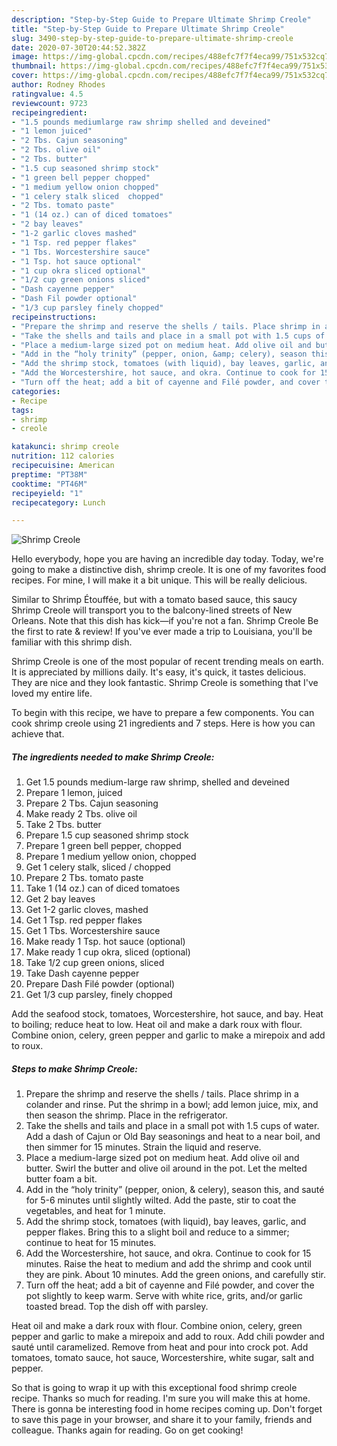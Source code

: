 ```yaml
---
description: "Step-by-Step Guide to Prepare Ultimate Shrimp Creole"
title: "Step-by-Step Guide to Prepare Ultimate Shrimp Creole"
slug: 3490-step-by-step-guide-to-prepare-ultimate-shrimp-creole
date: 2020-07-30T20:44:52.382Z
image: https://img-global.cpcdn.com/recipes/488efc7f7f4eca99/751x532cq70/shrimp-creole-recipe-main-photo.jpg
thumbnail: https://img-global.cpcdn.com/recipes/488efc7f7f4eca99/751x532cq70/shrimp-creole-recipe-main-photo.jpg
cover: https://img-global.cpcdn.com/recipes/488efc7f7f4eca99/751x532cq70/shrimp-creole-recipe-main-photo.jpg
author: Rodney Rhodes
ratingvalue: 4.5
reviewcount: 9723
recipeingredient:
- "1.5 pounds mediumlarge raw shrimp shelled and deveined"
- "1 lemon juiced"
- "2 Tbs. Cajun seasoning"
- "2 Tbs. olive oil"
- "2 Tbs. butter"
- "1.5 cup seasoned shrimp stock"
- "1 green bell pepper chopped"
- "1 medium yellow onion chopped"
- "1 celery stalk sliced  chopped"
- "2 Tbs. tomato paste"
- "1 (14 oz.) can of diced tomatoes"
- "2 bay leaves"
- "1-2 garlic cloves mashed"
- "1 Tsp. red pepper flakes"
- "1 Tbs. Worcestershire sauce"
- "1 Tsp. hot sauce optional"
- "1 cup okra sliced optional"
- "1/2 cup green onions sliced"
- "Dash cayenne pepper"
- "Dash Fil powder optional"
- "1/3 cup parsley finely chopped"
recipeinstructions:
- "Prepare the shrimp and reserve the shells / tails. Place shrimp in a colander and rinse. Put the shrimp in a bowl; add lemon juice, mix, and then season the shrimp. Place in the refrigerator."
- "Take the shells and tails and place in a small pot with 1.5 cups of water. Add a dash of Cajun or Old Bay seasonings and heat to a near boil, and then simmer for 15 minutes. Strain the liquid and reserve."
- "Place a medium-large sized pot on medium heat. Add olive oil and butter. Swirl the butter and olive oil around in the pot. Let the melted butter foam a bit."
- "Add in the “holy trinity” (pepper, onion, &amp; celery), season this, and sauté for 5-6 minutes until slightly wilted. Add the paste, stir to coat the vegetables, and heat for 1 minute."
- "Add the shrimp stock, tomatoes (with liquid), bay leaves, garlic, and pepper flakes. Bring this to a slight boil and reduce to a simmer; continue to heat for 15 minutes."
- "Add the Worcestershire, hot sauce, and okra. Continue to cook for 15 minutes. Raise the heat to medium and add the shrimp and cook until they are pink. About 10 minutes. Add the green onions, and carefully stir."
- "Turn off the heat; add a bit of cayenne and Filé powder, and cover the pot slightly to keep warm. Serve with white rice, grits, and/or garlic toasted bread. Top the dish off with parsley."
categories:
- Recipe
tags:
- shrimp
- creole

katakunci: shrimp creole 
nutrition: 112 calories
recipecuisine: American
preptime: "PT38M"
cooktime: "PT46M"
recipeyield: "1"
recipecategory: Lunch

---
```



![Shrimp Creole](https://img-global.cpcdn.com/recipes/488efc7f7f4eca99/751x532cq70/shrimp-creole-recipe-main-photo.jpg)

Hello everybody, hope you are having an incredible day today. Today, we're going to make a distinctive dish, shrimp creole. It is one of my favorites food recipes. For mine, I will make it a bit unique. This will be really delicious.

Similar to Shrimp Étouffée, but with a tomato based sauce, this saucy Shrimp Creole will transport you to the balcony-lined streets of New Orleans. Note that this dish has kick—if you&#39;re not a fan. Shrimp Creole Be the first to rate &amp; review! If you&#39;ve ever made a trip to Louisiana, you&#39;ll be familiar with this shrimp dish.

Shrimp Creole is one of the most popular of recent trending meals on earth. It is appreciated by millions daily. It's easy, it's quick, it tastes delicious. They are nice and they look fantastic. Shrimp Creole is something that I've loved my entire life.


To begin with this recipe, we have to prepare a few components. You can cook shrimp creole using 21 ingredients and 7 steps. Here is how you can achieve that.

<!--inarticleads1-->

##### The ingredients needed to make Shrimp Creole:

1. Get 1.5 pounds medium-large raw shrimp, shelled and deveined
1. Prepare 1 lemon, juiced
1. Prepare 2 Tbs. Cajun seasoning
1. Make ready 2 Tbs. olive oil
1. Take 2 Tbs. butter
1. Prepare 1.5 cup seasoned shrimp stock
1. Prepare 1 green bell pepper, chopped
1. Prepare 1 medium yellow onion, chopped
1. Get 1 celery stalk, sliced / chopped
1. Prepare 2 Tbs. tomato paste
1. Take 1 (14 oz.) can of diced tomatoes
1. Get 2 bay leaves
1. Get 1-2 garlic cloves, mashed
1. Get 1 Tsp. red pepper flakes
1. Get 1 Tbs. Worcestershire sauce
1. Make ready 1 Tsp. hot sauce (optional)
1. Make ready 1 cup okra, sliced (optional)
1. Take 1/2 cup green onions, sliced
1. Take Dash cayenne pepper
1. Prepare Dash Filé powder (optional)
1. Get 1/3 cup parsley, finely chopped


Add the seafood stock, tomatoes, Worcestershire, hot sauce, and bay. Heat to boiling; reduce heat to low. Heat oil and make a dark roux with flour. Combine onion, celery, green pepper and garlic to make a mirepoix and add to roux. 

<!--inarticleads2-->

##### Steps to make Shrimp Creole:

1. Prepare the shrimp and reserve the shells / tails. Place shrimp in a colander and rinse. Put the shrimp in a bowl; add lemon juice, mix, and then season the shrimp. Place in the refrigerator.
1. Take the shells and tails and place in a small pot with 1.5 cups of water. Add a dash of Cajun or Old Bay seasonings and heat to a near boil, and then simmer for 15 minutes. Strain the liquid and reserve.
1. Place a medium-large sized pot on medium heat. Add olive oil and butter. Swirl the butter and olive oil around in the pot. Let the melted butter foam a bit.
1. Add in the “holy trinity” (pepper, onion, &amp; celery), season this, and sauté for 5-6 minutes until slightly wilted. Add the paste, stir to coat the vegetables, and heat for 1 minute.
1. Add the shrimp stock, tomatoes (with liquid), bay leaves, garlic, and pepper flakes. Bring this to a slight boil and reduce to a simmer; continue to heat for 15 minutes.
1. Add the Worcestershire, hot sauce, and okra. Continue to cook for 15 minutes. Raise the heat to medium and add the shrimp and cook until they are pink. About 10 minutes. Add the green onions, and carefully stir.
1. Turn off the heat; add a bit of cayenne and Filé powder, and cover the pot slightly to keep warm. Serve with white rice, grits, and/or garlic toasted bread. Top the dish off with parsley.


Heat oil and make a dark roux with flour. Combine onion, celery, green pepper and garlic to make a mirepoix and add to roux. Add chili powder and sauté until caramelized. Remove from heat and pour into crock pot. Add tomatoes, tomato sauce, hot sauce, Worcestershire, white sugar, salt and pepper. 

So that is going to wrap it up with this exceptional food shrimp creole recipe. Thanks so much for reading. I'm sure you will make this at home. There is gonna be interesting food in home recipes coming up. Don't forget to save this page in your browser, and share it to your family, friends and colleague. Thanks again for reading. Go on get cooking!
